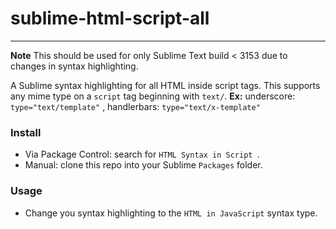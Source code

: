 # sublime-html-script-all
---
**Note** This should be used for only  Sublime Text build < 3153 due to changes in syntax highlighting.

A Sublime syntax highlighting for all HTML inside script tags.
This supports any mime type on a `script` tag beginning with `text/`.
**Ex:** underscore: `type="text/template"` ,  handlerbars: `type="text/x-template"`

### Install

- Via Package Control: search for `HTML Syntax in Script `.
- Manual: clone this repo into your Sublime `Packages` folder.


### Usage

- Change you syntax highlighting to the `HTML in JavaScript` syntax type.